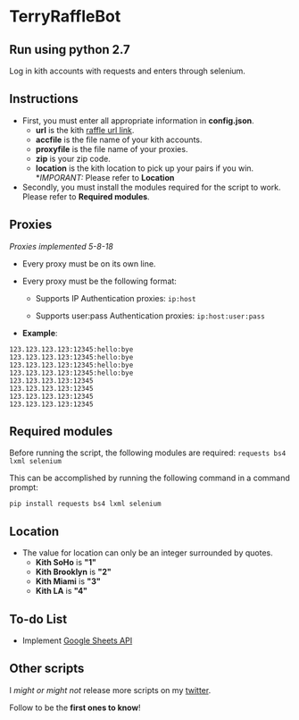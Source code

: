 # TerryRaffleBot
## Run using python 2.7

Log in kith accounts with requests and enters through selenium.

## Instructions

  * First, you must enter all appropriate information in **config.json**.
    * **url** is the kith [raffle url link](https://kith.com/pages/customer-drawing).
    * **accfile** is the file name of your kith accounts.
    * **proxyfile** is the file name of your proxies.
    * **zip** is your zip code.
    * **location** is the kith location to pick up your pairs if you win. **IMPORANT:* Please refer to **Location**
  * Secondly, you must install the modules required for the script to work. Please refer to **Required modules**.


## Proxies
_Proxies implemented 5-8-18_

  * Every proxy must be on its own line.
  * Every proxy must be the following format:

    * Supports IP Authentication proxies:
    ```ip:host```

    * Supports user:pass Authentication proxies:
    ```ip:host:user:pass```


  * **Example**:
  ```
  123.123.123.123:12345:hello:bye
  123.123.123.123:12345:hello:bye
  123.123.123.123:12345:hello:bye
  123.123.123.123:12345:hello:bye
  123.123.123.123:12345
  123.123.123.123:12345
  123.123.123.123:12345
  123.123.123.123:12345
  ```

## Required modules

Before running the script, the following modules are required:
```requests bs4 lxml selenium```

This can be accomplished by running the following command in a command prompt:

```
pip install requests bs4 lxml selenium
```

## Location

  * The value for location can only be an integer surrounded by quotes.
    * **Kith SoHo** is **"1"**
    * **Kith Brooklyn** is **"2"**
    * **Kith Miami** is **"3"**
    * **Kith LA** is **"4"**

## To-do List

  * Implement [Google Sheets API](https://developers.google.com/sheets/api/quickstart/python)

## Other scripts

I _might or might not_ release more scripts on my [twitter](https://twitter.com/zoegodterry).

Follow to be the **first ones to know**!
